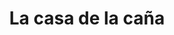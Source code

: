 ---
title: "La casa de la caña"
url: /barcelona/la-casa-de-la-cana-avenida-el-ejercito/
shop: alcohol
---